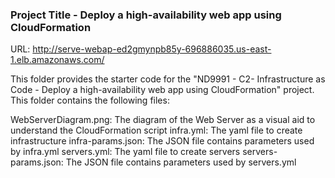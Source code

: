 ### Project Title - Deploy a high-availability web app using CloudFormation
URL: http://serve-webap-ed2gmynpb85y-696886035.us-east-1.elb.amazonaws.com/

This folder provides the starter code for the "ND9991 - C2- Infrastructure as Code - Deploy a high-availability web app using CloudFormation" project. This folder contains the following files:

WebServerDiagram.png: The diagram of the Web Server as a visual aid to understand the CloudFormation script
infra.yml: The yaml file to create infrastructure
infra-params.json: The JSON file contains parameters used by infra.yml
servers.yml: The yaml file to create servers
servers-params.json: The JSON file contains parameters used by servers.yml